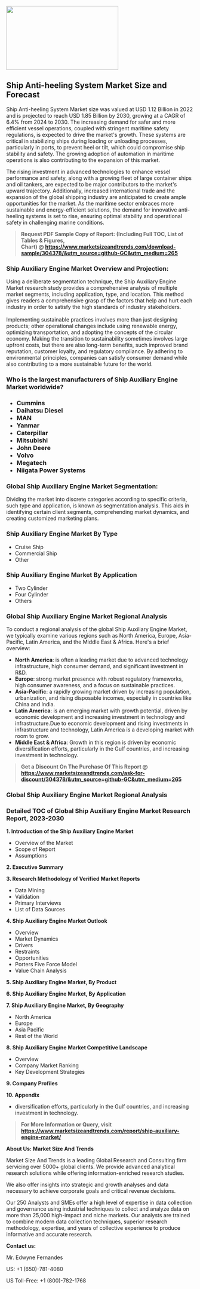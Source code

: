 <p><img class="alignnone size-medium wp-image-20088" src="https://ffe5etoiles.com/wp-content/uploads/2024/12/MST1-300x171.png" alt="" width="300" height="171" /></p><h2>Ship Anti-heeling System Market Size and Forecast</h2><p>Ship Anti-heeling System Market size was valued at USD 1.12 Billion in 2022 and is projected to reach USD 1.85 Billion by 2030, growing at a CAGR of 6.4% from 2024 to 2030. The increasing demand for safer and more efficient vessel operations, coupled with stringent maritime safety regulations, is expected to drive the market's growth. These systems are critical in stabilizing ships during loading or unloading processes, particularly in ports, to prevent heel or tilt, which could compromise ship stability and safety. The growing adoption of automation in maritime operations is also contributing to the expansion of this market.</p><p>The rising investment in advanced technologies to enhance vessel performance and safety, along with a growing fleet of large container ships and oil tankers, are expected to be major contributors to the market's upward trajectory. Additionally, increased international trade and the expansion of the global shipping industry are anticipated to create ample opportunities for the market. As the maritime sector embraces more sustainable and energy-efficient solutions, the demand for innovative anti-heeling systems is set to rise, ensuring optimal stability and operational safety in challenging marine conditions.</p></p><blockquote id="" class=""><strong>Request PDF Sample Copy of Report: (Including Full TOC, List of Tables &amp; Figures, Chart)&nbsp;@&nbsp;<strong><a href="https://www.marketsizeandtrends.com/download-sample/304378/&utm_source=github-GC&utm_medium=265" target="_blank">https://www.marketsizeandtrends.com/download-sample/304378/&utm_source=github-GC&utm_medium=265</a></strong></strong></blockquote><h3 id="" class="">Ship Auxiliary Engine Market&nbsp;Overview and Projection:</h3><p id="" class="">Using a deliberate segmentation technique, the Ship Auxiliary Engine Market research study provides a comprehensive analysis of multiple market segments, including application, type, and location. This method gives readers a comprehensive grasp of the factors that help and hurt each industry in order to satisfy the high standards of industry stakeholders. <br /> <br />Implementing sustainable practices involves more than just designing products; other operational changes include using renewable energy, optimizing transportation, and adopting the concepts of the circular economy. Making the transition to sustainability sometimes involves large upfront costs, but there are also long-term benefits, such improved brand reputation, customer loyalty, and regulatory compliance. By adhering to environmental principles, companies can satisfy consumer demand while also contributing to a more sustainable future for the world.</p><h3 id="" class="">Who is the largest manufacturers of&nbsp;Ship Auxiliary Engine Market worldwide?</h3><h3 class=""><p><ul><li>Cummins </li><li> Daihatsu Diesel </li><li> MAN </li><li> Yanmar </li><li> Caterpillar </li><li> Mitsubishi </li><li> John Deere </li><li> Volvo </li><li> Megatech </li><li> Niigata Power Systems</li></ul></p></h3><h3 id="" class="">Global&nbsp;Ship Auxiliary Engine Market Segmentation:</h3><p id="" class="">Dividing the market into discrete categories according to specific criteria, such type and application, is known as segmentation analysis. This aids in identifying certain client segments, comprehending market dynamics, and creating customized marketing plans.</p><h3 id="" class="">Ship Auxiliary Engine Market&nbsp;By Type</h3><p><p><ul><li>Cruise Ship</li><li> Commercial Ship</li><li> Other</p></li></ul></p></p><h3 id="" class="">Ship Auxiliary Engine Market&nbsp;By Application</h3><p class=""><p><ul><li>Two Cylinder</li><li> Four Cylinder</li><li> Others</li></ul></p></p><h3 id="" class="">Global Ship Auxiliary Engine Market Regional Analysis</h3><p id="" class="">To conduct a regional analysis of the global Ship Auxiliary Engine Market, we typically examine various regions such as North America, Europe, Asia-Pacific, Latin America, and the Middle East &amp; Africa. Here's a brief overview:</p><ul><li><strong>North America</strong>: is often a leading market due to advanced technology infrastructure, high consumer demand, and significant investment in R&amp;D.</li><li><strong>Europe</strong>: strong market presence with robust regulatory frameworks, high consumer awareness, and a focus on sustainable practices.</li><li><strong>Asia-Pacific</strong>: a rapidly growing market driven by increasing population, urbanization, and rising disposable incomes, especially in countries like China and India.</li><li><strong>Latin America</strong>: is an emerging market with growth potential, driven by economic development and increasing investment in technology and infrastructure.Due to economic development and rising investments in infrastructure and technology, Latin America is a developing market with room to grow.</li><li><strong>Middle East &amp; Africa</strong>: Growth in this region is driven by economic diversification efforts, particularly in the Gulf countries, and increasing investment in technology.</li></ul><blockquote id="" class=""><strong>Get a Discount On The Purchase Of This Report @ <strong><a href="https://www.marketsizeandtrends.com/ask-for-discount/304378/&utm_source=github-GC&utm_medium=265" target="_blank">https://www.marketsizeandtrends.com/ask-for-discount/304378/&utm_source=github-GC&utm_medium=265</a></strong></strong></blockquote><h3 id="" class="">Global Ship Auxiliary Engine Market Regional Analysis</h3><h3 id="" class="">Detailed TOC of Global Ship Auxiliary Engine Market Research Report, 2023-2030</h3><p id="" class=""><strong>1. Introduction of the Ship Auxiliary Engine Market</strong></p><ul><li>Overview of the Market</li><li>Scope of Report</li><li>Assumptions</li></ul><p id="" class=""><strong>2. Executive Summary</strong></p><p id="" class=""><strong>3. Research Methodology of Verified Market Reports</strong></p><ul><li>Data Mining</li><li>Validation</li><li>Primary Interviews</li><li>List of Data Sources</li></ul><p id="" class=""><strong>4. Ship Auxiliary Engine Market Outlook</strong></p><ul><li>Overview</li><li>Market Dynamics</li><li>Drivers</li><li>Restraints</li><li>Opportunities</li><li>Porters Five Force Model</li><li>Value Chain Analysis</li></ul><p id="" class=""><strong>5. Ship Auxiliary Engine Market, By Product</strong></p><p id="" class=""><strong>6. Ship Auxiliary Engine Market, By Application</strong></p><p id="" class=""><strong>7. Ship Auxiliary Engine Market, By Geography</strong></p><ul><li>North America</li><li>Europe</li><li>Asia Pacific</li><li>Rest of the World</li></ul><p id="" class=""><strong>8. Ship Auxiliary Engine Market Competitive Landscape</strong></p><ul><li>Overview</li><li>Company Market Ranking</li><li>Key Development Strategies</li></ul><p id="" class=""><strong>9. Company Profiles</strong></p><p id="" class=""><strong>10. Appendix</strong></p><ul><li>diversification efforts, particularly in the Gulf countries, and increasing investment in technology.</li></ul><blockquote id="" class=""><strong>For More Information or Query, visit <strong><strong><a href="https://www.marketsizeandtrends.com/report/ship-auxiliary-engine-market/" target="_blank">https://www.marketsizeandtrends.com/report/ship-auxiliary-engine-market/</a></strong></strong></strong></blockquote><p id="" class=""><strong>About Us: Market Size And Trends</strong></p><p id="" class="">Market Size And Trends is a leading Global Research and Consulting firm servicing over 5000+ global clients. We provide advanced analytical research solutions while offering information-enriched research studies.</p><p id="" class="">We also offer insights into strategic and growth analyses and data necessary to achieve corporate goals and critical revenue decisions.</p><p id="" class="">Our 250 Analysts and SMEs offer a high level of expertise in data collection and governance using industrial techniques to collect and analyze data on more than 25,000 high-impact and niche markets. Our analysts are trained to combine modern data collection techniques, superior research methodology, expertise, and years of collective experience to produce informative and accurate research.</p><p id="" class=""><strong>Contact us:</strong></p><p id="" class="">Mr. Edwyne Fernandes</p><p id="" class="">US: +1 (650)-781-4080</p><p id="" class="">US Toll-Free: +1 (800)-782-1768</p>
